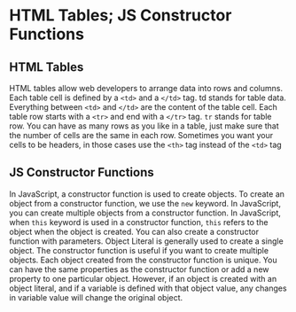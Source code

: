 # HTML Tables; JS Constructor Functions
## HTML Tables
HTML tables allow web developers to arrange data into rows and columns. Each table cell is defined by a `<td>` and a `</td>` tag. td stands for table data. Everything between `<td>` and `</td>` are the content of the table cell. Each table row starts with a `<tr>` and end with a `</tr>` tag. `tr` stands for table row. You can have as many rows as you like in a table, just make sure that the number of cells are the same in each row. Sometimes you want your cells to be headers, in those cases use the `<th>` tag instead of the `<td>` tag

## JS Constructor Functions
In JavaScript, a constructor function is used to create objects. To create an object from a constructor function, we use the `new` keyword. In JavaScript, you can create multiple objects from a constructor function. In JavaScript, when `this` keyword is used in a constructor function, `this` refers to the object when the object is created. You can also create a constructor function with parameters. Object Literal is generally used to create a single object. The constructor function is useful if you want to create multiple objects. Each object created from the constructor function is unique. You can have the same properties as the constructor function or add a new property to one particular object. However, if an object is created with an object literal, and if a variable is defined with that object value, any changes in variable value will change the original object.
